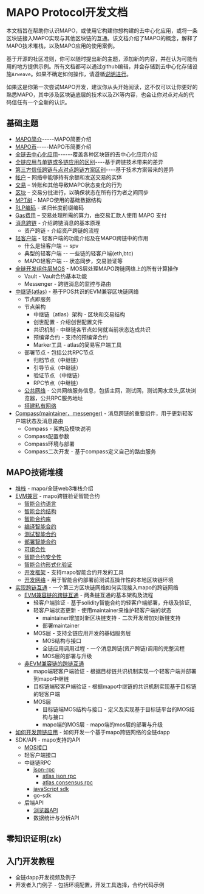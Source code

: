# MAPO Protocol开发文档

本文档旨在帮助你认识MAPO，或使用它构建你想构建的去中心化应用，或将一条区块链接入MAPO实现与其他区块链的互通。该文档介绍了MAPO的概念，解释了MAPO技术堆栈，以及MAPO应用的使用案例。

基于开源的社区准则，你可以随时提出新的主题，添加新的内容，并在认为可能有用的地方提供示例。所有文档都可以通过github编辑，并会存储到去中心化存储设施`Arweave`。如果不确定如何操作，请遵循[说明进行](docs/editing-markdown.md)。

如果这是你第一次尝试MAPO开发，建议你从头开始阅读，这不仅可以让你更好的熟悉MAPO，其中涉及区块链底层的技术以及ZK等内容，也会让你对点对点的代码信任有一个全新的认识。


## 基础主題

+ [MAPO简介](docs/base/intro-to-mapo/index.md)-----MAPO简要介绍
+ [MAPO币](docs/base/intro-to-mapo/mapo-coin.md)-----MAPO币简要介绍
+ [全链去中心化应用](docs/base/omnichain-dapp/index.md)------覆盖各种区块链的去中心化应用介绍
+ [全链应用与单链或多链应用的区别](docs/base/omnichain-dapp/different.md)----基于跨链技术带来的差异
+ [第三方信任跨链与点对点跨链方案区别](docs/base/omnichain-dapp/the-other.md)----基于技术方案带来的差异
+ [帐户](docs/base/accounts/index.md) – 网络中能够持有余额和发送交易的实体
+ [交易](docs/base/transactions/index.md) – 转账和其他导致MAPO状态变化的行为
+ [区块](docs/base/block/index.md) – 交易分批进行，以确保状态在所有行为者之间同步
+ [MPT树](docs/base/mpt/index.md) - MAPO使用的基础数据结构
+ [RLP编码](docs/base/rlp/index.md) - 递归长度前缀编码
+ [Gas费用](docs/base/gas/index.md) – 交易处理所需的算力，由交易汇款人使用 MAPO 支付
+ [消息跨链](docs/base/cross-chain-message/index.md) - 介绍跨链消息的基本原理
    + 资产跨链 - 介绍资产跨链的流程
+ [轻客户端](docs/base/light-client/index.md) - 轻客户端的功能介绍及在MAPO跨链中的作用
  + 什么是轻客户端  -- spv
  + 典型的轻客户端 -- 一些链的轻客户端(eth,btc)
  + MAPO轻客户端   -- 状态同步，交易验证等
+ [全链开发组件层MOS](docs/base/mos/index.md) - MOS层处理MAPO跨链网络上的所有计算操作
    + Vault - Vault合约基本功能
    + Messenger - 跨链消息的监控与路由
+ [中继链(atlas)](docs/base/mapo-relay-chain/index.md) - 基于POS共识的EVM兼容区块链网络
    + 节点即服务
    + 节点架构
        + 中继链（atlas）架构 - 区块和交易结构
        + 创世配置 - 介绍创世配置文件
        + 共识机制 - 中继链各节点如何就当前状态达成共识
        + 预编译合约 - 支持的预编译合约
        + Marker工具 - atlas的简易客户端工具
    + 部署节点  - 包括公共RPC节点
      + 归档节点（中继链）
      + 引导节点（中继链）
      + 验证节点 （中继链）
      + RPC节点（中继链）
    + [公共网络](docs/base/mapo-relay-chain/public-service.md) - 公共网络服务信息，包括主网，测试网，测试网水龙头,区块浏览器，公共RPC服务地址
    + [搭建私有网络](docs/base/mapo-relay-chain/make-private-network.md) 
+ [Compass(maintainer，messenger)](docs/base/Compass/index.md) - 消息跨链的重要组件，用于更新轻客户端状态及消息路由
    + Compass - 架构及模块说明
    + Compass配置参数
    + Compass环境与部署
    + Compass二次开发 - 基于compass定义自己的路由服务

## MAPO技術堆棧

+ [堆栈](docs/mapo-stack/stack/index.md) - mapo/全链web3堆栈介绍
+ [EVM兼容](docs/mapo-stack/compatible-evm/index.md) - mapo跨链验证智能合约
  + [智能合约语言](docs/mapo-stack/compatible-evm/solidity.md)
  + [智能合约结构](docs/mapo-stack/compatible-evm/anatomy.md)
  + [智能合约库](docs/mapo-stack/compatible-evm/libraries.md)
  + [编译智能合约](docs/mapo-stack/compatible-evm/compile.md)
  + [测试智能合约](docs/mapo-stack/compatible-evm/testing.md)
  + [部署智能合约](docs/mapo-stack/compatible-evm/deploying.md)
  + [可组合性](docs/mapo-stack/compatible-evm/composability.md)
  + [智能合约安全性](docs/mapo-stack/compatible-evm/security.md)
  + [智能合约形式化验证](docs/mapo-stack/compatible-evm/formal-verification.md)
  + [开发框架](docs/mapo-stack/compatible-evm/frameworks.md) - 支持mapo智能合约开发的工具
  + [开发网络](docs/mapo-stack/compatible-evm/dev-network.md) - 用于智能合约部署前测试互操作性的本地区块链环境
+ [实现跨链互通](docs/mapo-stack/chains-connect/index.md) - 一个第三方区块链网络如何实现接入mapo的跨链网络
  + [EVM兼容链的跨链互通](docs/mapo-stack/chains-connect/evm-chain/index.md) - 两条链互通的基本架构及流程
    + 轻客户端验证 - 基于solidity智能合约的轻客户端部署，升级及验证,
    + 轻客户端状态更新 - 使用maintainer来维护轻客户端的状态
      + maintainer增加对新区块链支持 - 二次开发增加对新链支持
      + 部署maintainer 
    + MOS层 - 支持全链应用开发的基础服务层
      + MOS结构与接口
      + 全链应用调用过程 - 一个消息跨链(资产跨链)调用的完整流程
      + MOS层的部署与升级
  + [非EVM兼容链的跨链互通](docs/mapo-stack/chains-connect/non-evm-chain/index.md)
    + mapo端轻客户端验证 - 根据目标链共识机制实现一个轻客户端并部署到mapo中继链
    + 目标链端轻客户端验证 - 根据mapo中继链的共识机制实现基于目标链的轻客户端
    + MOS层 
      + 目标链端MOS结构与接口 - 定义及实现基于目标链平台的MOS结构与接口
      + mapo端的MOS层  - mapo端的mos层的部署与升级
+ [如何开发跨链应用](docs/mapo-stack/omni-dapp/index.md) - 如何开发一个基于mapo跨链网络的全链dapp
+ SDK/API - mapo支持的API
  +  [MOS接口](docs/sdk/mos/index.md)
  +  轻客户端接口
  +  中继链RPC
     +  [json-rpc](docs/sdk/mapo-relay-chain/json-rpc/index.md)
        +  [atlas json rpc](docs/sdk/mapo-relay-chain/json-rpc/atlas-json-rpc.md)
        +  [atlas consensus rpc](docs/sdk/mapo-relay-chain/json-rpc/atlas-consensus-rpc.md)
     +  [javaScript sdk](docs/sdk/mapo-relay-chain/javaScript.md)
     +  go-sdk
  + 后端API
    + [浏览器API](docs/sdk/backend/index.md)
    + 数据统计与分析API


## 零知识证明(zk)


## 入门开发教程

+ 全链dapp开发视频及例子
+ 开发者入门例子 - 包括环境配置，开发工具选择，合约代码示例




